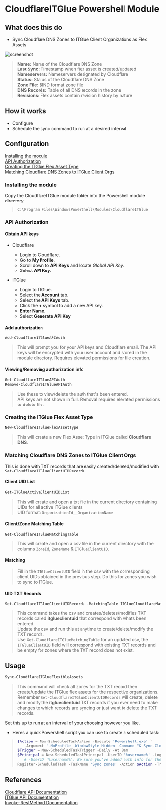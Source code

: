 # CloudflareITGlue Powershell Module

## What does this do

- Sync Cloudflare DNS Zones to ITGlue Client Organizations as Flex Assets

![screenshot](https://user-images.githubusercontent.com/43423017/47933412-be5a1900-de91-11e8-805e-d2a27a5f804c.png)

>**Name:** Name of the Cloudflare DNS Zone  
>**Last Sync:** Timestamp when flex asset is created/updated  
>**Nameservers:** Nameservers designated by Cloudflare  
>**Status:** Status of the Cloudflare DNS Zone  
>**Zone File:** BIND format zone file  
>**DNS Records:** Table of all DNS records in the zone  
>**Revisions:** Flex assets contain revision history by nature  

## How it works

- Configure
- Schedule the sync command to run at a desired interval

## Configuration

[Installing the module](#installing-the-module)  
[API Authorization](#api-authorization)  
[Creating the ITGlue Flex Asset Type](#creating-the-itglue-flex-asset-type)  
[Matching Cloudflare DNS Zones to ITGlue Client Orgs](#matching-cloudflare-dns-zones-to-itglue-client-orgs)  

### Installing the module

Copy the CloudflareITGlue module folder into the Powershell module directory  
>`C:\Program Files\WindowsPowerShell\Modules\CloudflareITGlue`

### API Authorization

#### Obtain API keys

- Cloudflare
  - Login to Cloudflare.
  - Go to **My Profile**.
  - Scroll down to **API Keys** and locate _Global API Key_.
  - Select **API Key**.

- ITGlue
  - Login to ITGlue.
  - Select the **Account** tab.
  - Select the **API Keys** tab.
  - Click the **+** symbol to add a new API key.
  - **Enter Name**.
  - Select **Generate API Key**

#### Add authorization

```powershell
Add-CloudflareITGlueAPIAuth
```

>This will prompt you for your API keys and Cloudflare email. The API keys will be encrypted with your user account and stored in the module directory. Requires elevated permissions for file creation.  

#### Viewing/Removing authorization info

```powershell
Get-CloudflareITGlueAPIAuth
Remove-CloudflareITGlueAPIAuth
```

>Use these to view/delete the auth that's been entered.  
>API keys are not shown in full. Removal requires elevated permissions to delete file.  

### Creating the ITGlue Flex Asset Type

```powershell
New-CloudflareITGlueFlexAssetType
```

>This will create a new Flex Asset Type in ITGlue called **Cloudflare DNS**.  

### Matching Cloudflare DNS Zones to ITGlue Client Orgs

This is done with TXT records that are easily created/deleted/modified with `Set-CloudflareITGlueClientUIDRecords`  

#### Client UID List

```powershell
Get-ITGlueActiveClientUIDList
```

>This will create and open a txt file in the current directory containing UIDs for all active ITGlue clients.  
>UID format: `OrganizationId__OrganizationName`  

#### Client/Zone Matching Table

```powershell
Get-CloudflareITGlueMatchingTable
```

>This will create and open a csv file in the current directory with the columns `ZoneId`, `ZoneName` & `ITGlueClientUID`.  

#### Matching

>Fill in the `ITGlueClientUID` field in the csv with the corresponding client UIDs obtained in the previous step. Do this for zones you wish to sync to ITGlue.  

#### UID TXT Records

```powershell
Set-CloudflareITGlueClientUIDRecords -MatchingTable ITGlueCloudflareMatchingTable.csv
```

>This command takes the csv and creates/deletes/modifies TXT records called **itglueclientuid** that correspond with whats been entered.  
>Update the csv and run this at anytime to create/delete/modify the TXT records.  
>Use `Get-CloudflareITGlueMatchingTable` for an updated csv, the `ITGlueClientUID` field will correspond with existing TXT records
>and be empty for zones where the TXT record does not exist.  

## Usage

```powershell
Sync-CloudflareITGlueFlexibleAssets
```

>This command will check all zones for the TXT record then create/update the ITGlue flex assets for the respective organizations.  
>Remember `Set-CloudflareITGlueClientUIDRecords` will create, delete and modify the **itglueclientuid** TXT records if you ever need to make changes to which records are syncing or just want to delete the TXT records.  

Set this up to run at an interval of your choosing however you like.  

- Heres a quick Powershell script you can use to create a scheduled task:  

>```powershell
>$Action = New-ScheduledTaskAction -Execute 'Powershell.exe' `
>    -Argument '-NoProfile -WindowStyle Hidden -Command "& Sync-CloudflareITGlueFlexibleAssets"'
>$Trigger = New-ScheduledTaskTrigger -Daily -At 8am
>$Principal = New-ScheduledTaskPrincipal -UserID '%username%' -LogonType S4U
>    # -UserID '%username%': Be sure you've added auth info for the account you use here
>Register-ScheduledTask -TaskName 'Sync zones' -Action $Action -Trigger $Trigger -Principal $Principal
>```

## References

[Cloudflare API Documentation](https://api.cloudflare.com/)  
[ITGlue API Documentation](https://api.itglue.com/developer/)  
[Invoke-RestMethod Documentation](https://docs.microsoft.com/en-us/powershell/module/microsoft.powershell.utility/invoke-restmethod/)  
